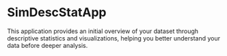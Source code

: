 # SimDescStatApp
This application provides an initial overview of your dataset through descriptive statistics and visualizations, helping you better understand your data before deeper analysis.
